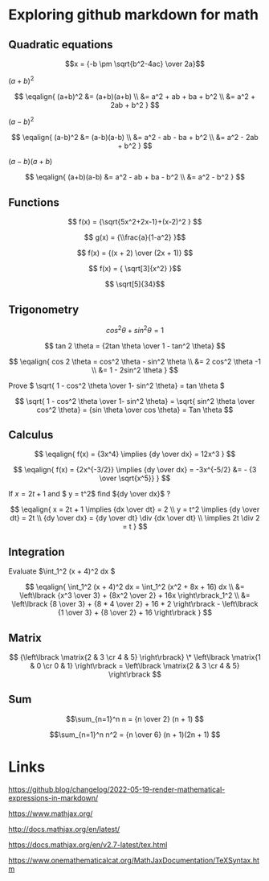 # Exploring github markdown for math

## Quadratic equations

$$x = {-b \pm \sqrt{b^2-4ac} \over 2a}$$

$(a+b)^2$

$$
\eqalign{
(a+b)^2 &= (a+b)(a+b) \\
        &= a^2 + ab + ba + b^2 \\
        &= a^2 + 2ab + b^2
}
$$

$(a-b)^2$

$$
\eqalign{
(a-b)^2 &= (a-b)(a-b) \\
        &= a^2 - ab - ba + b^2 \\
        &= a^2 - 2ab + b^2
}
$$

$(a-b)(a+b)$

$$
\eqalign{
(a+b)(a-b)  &= a^2 - ab + ba - b^2 \\
        &= a^2 - b^2
}
$$

## Functions

$$ f(x) = {\sqrt{5x^2+2x-1}+(x-2)^2 } $$

$$ g(x) = {\\frac{a}{1-a^2} }$$

$$ f(x) = {(x + 2) \over (2x + 1)} $$

$$ f(x) = { \sqrt[3]{x^2} }$$

$$ \sqrt[5]{34}$$

## Trigonometry

$$ cos^2 \theta + sin^2 \theta = 1 $$

$$ tan 2 \theta = {2tan \theta \over 1 - tan^2 \theta} $$

$$
\eqalign{
cos 2 \theta = cos^2 \theta - sin^2 \theta \\
                       &=  2 cos^2  \theta -1 \\
                       &= 1 - 2sin^2 \theta
}
$$

Prove $ \sqrt{ 1 - cos^2 \theta \over 1- sin^2 \theta} = tan \theta $

$$ \sqrt{ 1 - cos^2 \theta \over 1- sin^2 \theta} = \sqrt{ sin^2 \theta \over cos^2 \theta} = {sin \theta \over cos \theta} = Tan \theta $$

## Calculus

$$
\eqalign{
f(x) = {3x^4} \implies {dy \over dx} = 12x^3
}
$$

$$
\eqalign{
f(x) = {2x^{-3/2}} \implies  {dy \over dx} = -3x^{-5/2} &= - {3 \over \sqrt{x^5}}
}
$$

If $x = 2t + 1$ and $ y = t^2$ find ${dy \over dx}$ ?

$$
\eqalign{
x = 2t + 1 \implies  {dx \over dt} = 2 \\
        y = t^2 \implies  {dy \over dt} = 2t \\
        {dy \over dx} = {dy \over dt} \div {dx \over dt} \\
         \implies 2t \div 2 = t
}
$$

## Integration

Evaluate $\int_1^2 (x + 4)^2 dx $

$$
\eqalign{
\int_1^2 (x + 4)^2 dx =  \int_1^2 (x^2 + 8x + 16) dx \\
        &= \left\lbrack {x^3 \over 3} + {8x^2 \over 2}  + 16x \right\rbrack_1^2 \\
        &= \left\lbrack {8 \over 3} + {8 * 4 \over 2}  + 16 * 2 \right\rbrack - \left\lbrack {1 \over 3} + {8 \over 2}  + 16  \right\rbrack
}
$$

## Matrix

$$ {\left\lbrack \matrix{2 & 3 \cr 4 & 5} \right\rbrack} \* \left\lbrack \matrix{1 & 0 \cr 0 & 1} \right\rbrack = \left\lbrack \matrix{2 & 3 \cr 4 & 5} \right\rbrack $$

## Sum

$$\sum_{n=1}^n n = {n \over 2} (n + 1) $$

$$\sum_{n=1}^n n^2 = {n \over 6} (n + 1)(2n + 1) $$

# Links

https://github.blog/changelog/2022-05-19-render-mathematical-expressions-in-markdown/

https://www.mathjax.org/

http://docs.mathjax.org/en/latest/

https://docs.mathjax.org/en/v2.7-latest/tex.html

https://www.onemathematicalcat.org/MathJaxDocumentation/TeXSyntax.htm
